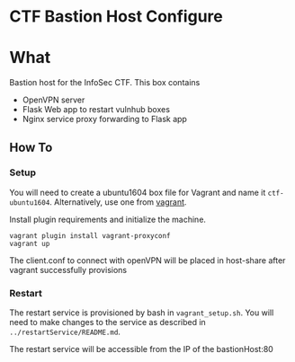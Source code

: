 # CTF Bastion Host Configure

# What

Bastion host for the InfoSec CTF. This box contains

- OpenVPN server
- Flask Web app to restart vulnhub boxes
- Nginx service proxy forwarding to Flask app

## How To

### Setup

You will need to create a ubuntu1604 box file for Vagrant and name it `ctf-ubuntu1604`. Alternatively, use one from [vagrant](https://app.vagrantup.com/boxes/search).

Install plugin requirements and initialize the machine.

```
vagrant plugin install vagrant-proxyconf
vagrant up
```

The client.conf to connect with openVPN will be placed in host-share after vagrant successfully provisions

### Restart

The restart service is provisioned by bash in `vagrant_setup.sh`. You will need to make changes to the service as described in `../restartService/README.md`.

The restart service will be accessible from the IP of the bastionHost:80
